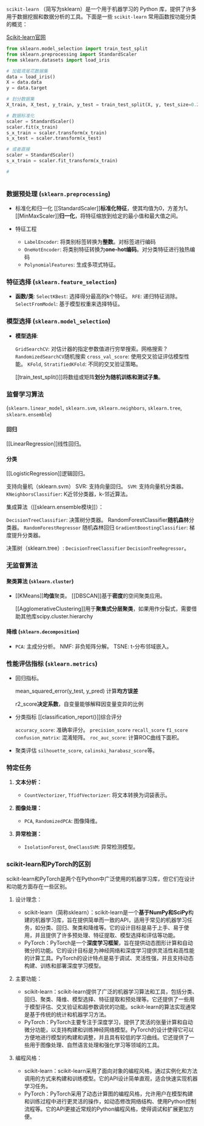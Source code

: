 `scikit-learn` （简写为sklearn）是一个用于机器学习的 Python 库，提供了许多用于数据挖掘和数据分析的工具。下面是一些 `scikit-learn` 常用函数按功能分类的概览：




[Scikit-learn官网](https://scikit-learn.org/stable/index.html#)

```python
from sklearn.model_selection import train_test_split
from sklearn.preprocessing import StandardScaler
from sklearn.datasets import load_iris

# 加载鸢尾花数据集
data = load_iris()
X = data.data
y = data.target

# 划分数据集
X_train, X_test, y_train, y_test = train_test_split(X, y, test_size=0.2, random_state=42)

# 数据标准化
scaler = StandardScaler()  
scaler.fit(x_train)
s_x_train = scaler.transform(x_train)
s_x_test = scaler.transform(x_test)

# 或者直接
scaler = StandardScaler()  
s_x_train = scaler.fit_transform(x_train)

# 



```


### 数据预处理 (`sklearn.preprocessing`)
- 标准化和归一化
    [[StandardScaler]]**标准化特征**，使其均值为0，方差为1。
    [[MinMaxScaler]]**归一化**，将特征缩放到给定的最小值和最大值之间。

- 特征工程
	- `LabelEncoder`: 将类别标签转换为**整数**。对标签进行编码
	- `OneHotEncoder`: 将类别特征转换为**one-hot编码**。对分类特征进行独热编码
	- `PolynomialFeatures`: 生成多项式特征。
###  特征选择 (`sklearn.feature_selection`)
- **函数/类**:
	`SelectKBest`: 选择得分最高的k个特征。
    `RFE`: 递归特征消除。
    `SelectFromModel`: 基于模型权重来选择特征。

### 模型选择 (`sklearn.model_selection`)
- **模型选择**:
	
	`GridSearchCV`: 对估计器的指定参数值进行穷举搜索。网格搜索？
	`RandomizedSearchCV`随机搜索
	`cross_val_score`: 使用交叉验证评估模型性能。
	`KFold`, `StratifiedKFold`: 不同的交叉验证策略。

	[[train_test_split()]]将数组或矩阵**划分为随机训练和测试子集**。


### 监督学习算法 
(`sklearn.linear_model`, `sklearn.svm`, `sklearn.neighbors`, `sklearn.tree`, `sklearn.ensemble`)

#### 回归
[[LinearRegression]]线性回归。

#### 分类
 [[LogisticRegression]]逻辑回归。


支持向量机（sklearn.svm）
SVR: 支持向量回归。
`SVM`: 支持向量机分类器。
`KNeighborsClassifier`: K近邻分类器，k-邻近算法。


集成算法（[[sklearn.ensemble模块]]）：

`DecisionTreeClassifier`: 决策树分类器。
RandomForestClassifier**随机森林**分类器。
`RandomForestRegressor` 随机森林回归
`GradientBoostingClassifier`: 梯度提升分类器。

决策树（sklearn.tree）: 
`DecisionTreeClassifier`
`DecisionTreeRegressor`。

### 无监督算法
#### 聚类算法 (`sklearn.cluster`)
- 
    [[KMeans]]**均值**聚类。
    [[DBSCAN]]基于**密度**的空间聚类应用。

	[[AgglomerativeClustering]]用于**聚集式分层聚类**，如果用作分裂式，需要借助其他库scipy.cluster.hierarchy
    

#### 降维 (`sklearn.decomposition`)
- 
	`PCA`: 主成分分析。
    NMF: 非负矩阵分解。
    TSNE: t-分布邻域嵌入。


### 性能评估指标 (`sklearn.metrics`)
- 回归指标。

	mean_squared_error(y_test, y_pred) 计算**均方误差**

	r2_score**决定系数**，自变量能够解释因变量变异的比例

- 分类指标
	[[classification_report()]]综合评分
	
	`accuracy_score`: 准确率评分。
	 `precision_score`
	 `recall_score`
	 `f1_score`
    `confusion_matrix`: 混淆矩阵。
    `roc_auc_score`: 计算ROC曲线下面积。


- 聚类评估
	`silhouette_score`, `calinski_harabasz_score`等。




### 特定任务
1. **文本分析：**
   - `CountVectorizer`, `TfidfVectorizer`: 将文本转换为词袋表示。

2. **图像处理：**
   - `PCA`, `RandomizedPCA`: 图像降维。

3. **异常检测：**
   - `IsolationForest`, `OneClassSVM`: 异常检测模型。


### scikit-learn和PyTorch的区别
scikit-learn和PyTorch是两个在Python中广泛使用的机器学习库，但它们在设计和功能方面存在一些区别。

1. 设计理念：
   - scikit-learn（简称sklearn）：scikit-learn是一个**基于NumPy和SciPy**构建的机器学习库，旨在提供简单而一致的API，适用于常见的机器学习任务，如分类、回归、聚类和降维等。它的设计目标是易于上手、易于使用，并且提供了许多预处理、特征提取、模型选择和评估等功能。
   - PyTorch：PyTorch是一个**深度学习框架**，旨在提供动态图形计算和自动微分的功能。它的设计目标是为神经网络和深度学习提供灵活性和高性能的计算工具。PyTorch的设计特点是易于调试、灵活性强，并且支持动态构建、训练和部署深度学习模型。

2. 主要功能：
   - scikit-learn：scikit-learn提供了广泛的机器学习算法和工具，包括分类、回归、聚类、降维、模型选择、特征提取和预处理等。它还提供了一些用于模型评估、交叉验证和超参数调优的功能。scikit-learn的算法实现通常是基于传统的统计和机器学习方法。
   - PyTorch：PyTorch主要专注于深度学习，提供了灵活的张量计算和自动微分功能，以支持构建和训练神经网络模型。PyTorch的设计使得它可以方便地进行模型的构建和调整，并且具有较低的学习曲线。它还提供了一些用于图像处理、自然语言处理和强化学习等领域的工具。

3. 编程风格：
   - scikit-learn：scikit-learn采用了面向对象的编程风格，通过实例化和方法调用的方式来构建和训练模型。它的API设计简单直观，适合快速实现机器学习任务。
   - PyTorch：PyTorch采用了动态计算图的编程风格，允许用户在模型构建和训练过程中进行更灵活的操作，如动态修改网络结构、使用Python控制流程等。它的API更接近常规的Python编程风格，使得调试和扩展更加方便。
